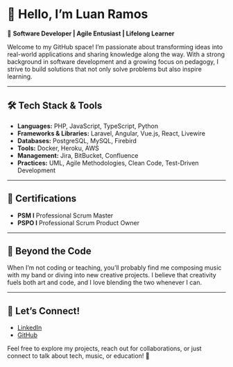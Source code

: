# 👋 Hello, I’m **Luan Ramos**  

🎯 **Software Developer | Agile Entusiast | Lifelong Learner**  

Welcome to my GitHub space! I’m passionate about transforming ideas into real-world applications and sharing knowledge along the way. With a strong background in software development and a growing focus on pedagogy, I strive to build solutions that not only solve problems but also inspire learning.

---

## 🛠 **Tech Stack & Tools**  

- **Languages:** PHP, JavaScript, TypeScript, Python  
- **Frameworks & Libraries:** Laravel, Angular, Vue.js, React, Livewire  
- **Databases:** PostgreSQL, MySQL, Firebird 
- **Tools:** Docker, Heroku, AWS
- **Management:** Jira, BitBucket, Confluence
- **Practices:** UML, Agile Methodologies, Clean Code, Test-Driven Development  

---

## 🎸 **Certifications**  

- **PSM I** Professional Scrum Master  
- **PSPO I** Professional Scrum Product Owner 

---

## 🎸 **Beyond the Code**  

When I’m not coding or teaching, you’ll probably find me composing music with my band or diving into new creative projects. I believe that creativity fuels both art and code, and I love blending the two whenever I can.

---

## 🤝 **Let’s Connect!**  

- [LinkedIn](https://www.linkedin.com/in/luan-ramos/)  
- [GitHub](https://github.com/developerluanramos)  

Feel free to explore my projects, reach out for collaborations, or just connect to talk about tech, music, or education! 🚀

